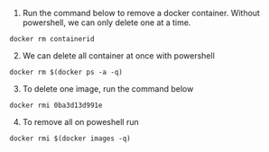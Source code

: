 1. Run the command below to remove a docker container. Without powershell, we can only delete one at a time.
```
docker rm containerid
```
2. We can delete all container at once with powershell
```
docker rm $(docker ps -a -q)
```
3. To delete one image, run the command below
``` 
docker rmi 0ba3d13d991e
```
4. To remove all on poweshell run
```
docker rmi $(docker images -q)
```
